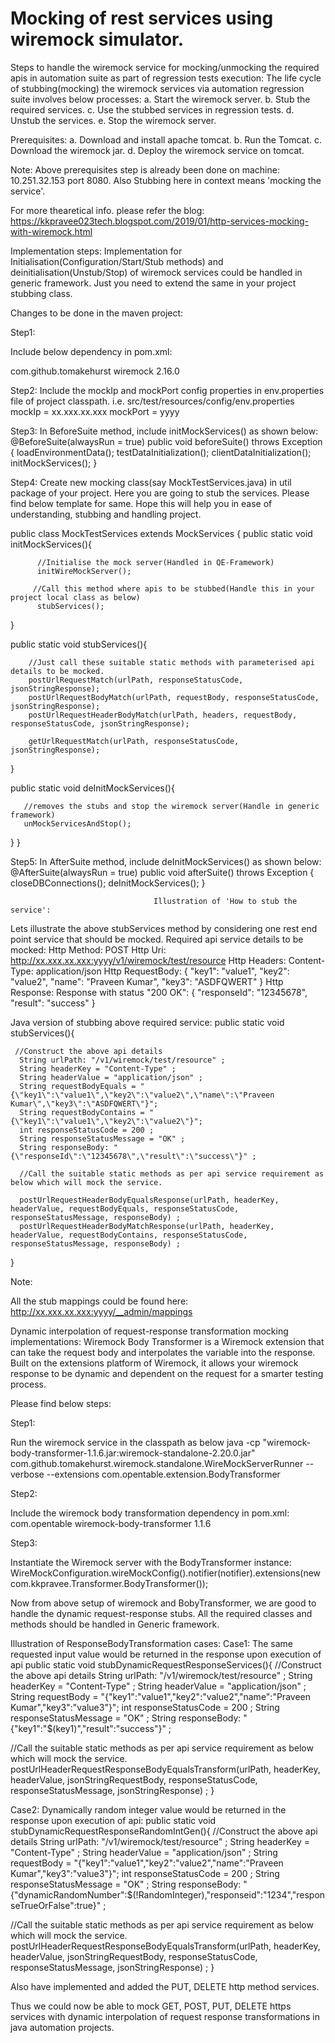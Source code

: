 # Mocking of rest services using wiremock simulator.
Steps to handle the wiremock service for mocking/unmocking the required apis in automation suite as part of regression tests execution:
The life cycle of stubbing(mocking) the wiremock services via automation regression suite involves below processes:
a. Start the wiremock server.
b. Stub the required services.
c. Use the stubbed services in regression tests.
d. Unstub the services.
e. Stop the wiremock server.

Prerequisites:
a. Download and install apache tomcat.
b. Run the Tomcat.
c. Download the wiremock jar.
d. Deploy the wiremock service on tomcat.

Note:
Above prerequisites step is already been done on machine: 10.251.32.153 port 8080.
Also Stubbing here in context means 'mocking the service'.

For more thearetical info. please refer the blog: https://kkpravee023tech.blogspot.com/2019/01/http-services-mocking-with-wiremock.html 



Implementation steps:
Implementation for Initialisation(Configuration/Start/Stub methods) and deinitialisation(Unstub/Stop) of wiremock services could be handled in generic framework. Just you need to extend the same in your project stubbing class.

Changes to be done in the maven project:

Step1:

Include below dependency in pom.xml:

<dependency>
   <groupId>com.github.tomakehurst</groupId>
   <artifactId>wiremock</artifactId>
   <version>2.16.0</version>
</dependency>

Step2:
Include the mockIp and mockPort config properties in env.properties file of project classpath.
i.e.
src/test/resources/config/env.properties
mockIp = xx.xxx.xx.xxx
mockPort = yyyy



Step3:
In BeforeSuite method, include initMockServices() as shown below:
@BeforeSuite(alwaysRun = true)
public void beforeSuite() throws Exception {
      loadEnvironmentData();
      testDataInitialization();
      clientDataInitialization();
      initMockServices();
}



Step4:
Create new mocking class(say MockTestServices.java) in util package of your project. Here you are going to stub the services.
Please find below template for same. Hope this will help you in ease of understanding, stubbing and handling project.


public class MockTestServices extends MockServices {
public static void initMockServices(){

          //Initialise the mock server(Handled in QE-Framework)
          initWireMockServer();

         //Call this method where apis to be stubbed(Handle this in your project local class as below)
          stubServices();
  }



public static void stubServices(){

        //Just call these suitable static methods with parameterised api details to be mocked.
        postUrlRequestMatch(urlPath, responseStatusCode, jsonStringResponse);
        postUrlRequestBodyMatch(urlPath, requestBody, responseStatusCode, jsonStringResponse);
        postUrlRequestHeaderBodyMatch(urlPath, headers, requestBody, responseStatusCode, jsonStringResponse);

        getUrlRequestMatch(urlPath, responseStatusCode, jsonStringResponse);
  }



public static void deInitMockServices(){

       //removes the stubs and stop the wiremock server(Handle in generic framework)
       unMockServicesAndStop();
  }
}



Step5:
In AfterSuite method, include deInitMockServices() as shown below:
@AfterSuite(alwaysRun = true)
public void afterSuite() throws Exception {
       closeDBConnections();
       deInitMockServices();
}



                                    Illustration of 'How to stub the service':
Lets illustrate the above stubServices method by considering one rest end point service that should be mocked.
Required api service details to be mocked:
Http Method: POST
Http Uri: http://xx.xxx.xx.xxx:yyyy/v1/wiremock/test/resource
Http Headers: 
Content-Type: application/json
Http RequestBody:
{
"key1": "value1",
"key2": "value2",
"name": "Praveen Kumar",
"key3": "ASDFQWERT"
}
Http Response:
Response with status "200 OK":
{
"responseId": "12345678",
"result": "success"
}

Java version of stubbing above required service:
public static void stubServices(){

     //Construct the above api details
      String urlPath: "/v1/wiremock/test/resource" ;
      String headerKey = "Content-Type" ;
      String headerValue = "application/json" ;
      String requestBodyEquals = "{\"key1\":\"value1\",\"key2\":\"value2\",\"name\":\"Praveen Kumar\",\"key3\":\"ASDFQWERT\"}";
      String requestBodyContains = "{\"key1\":\"value1\",\"key2\":\"value2\"}";
      int responseStatusCode = 200 ;
      String responseStatusMessage = "OK" ;
      String responseBody: "{\"responseId\":\"12345678\",\"result\":\"success\"}" ;           

      //Call the suitable static methods as per api service requirement as below which will mock the service.

      postUrlRequestHeaderBodyEqualsResponse(urlPath, headerKey, headerValue, requestBodyEquals, responseStatusCode, responseStatusMessage, responseBody) ;
      postUrlRequestHeaderBodyMatchResponse(urlPath, headerKey, headerValue, requestBodyContains, responseStatusCode, responseStatusMessage, responseBody) ;
}



Note:

All the stub mappings could be found here: http://xx.xxx.xx.xxx:yyyy/__admin/mappings  



Dynamic interpolation of request-response transformation mocking implementations:
Wiremock Body Transformer is a Wiremock extension that can take the request body and interpolates the variable into the response. Built on the extensions platform of Wiremock, it allows your wiremock response to be dynamic and dependent on the request for a smarter testing process.

Please find below steps:

Step1:

Run the wiremock service in the classpath as below
java -cp "wiremock-body-transformer-1.1.6.jar:wiremock-standalone-2.20.0.jar" com.github.tomakehurst.wiremock.standalone.WireMockServerRunner --verbose --extensions com.opentable.extension.BodyTransformer

Step2:

Include the wiremock body transformation dependency in pom.xml:
<dependency>
<groupId>com.opentable</groupId>
<artifactId>wiremock-body-transformer</artifactId>
<version>1.1.6</version>
</dependency>

Step3:

Instantiate the Wiremock server with the BodyTransformer instance:
WireMockConfiguration.wireMockConfig().notifier(notifier).extensions(new com.kkpravee.Transformer.BodyTransformer());

Now from above setup of wiremock and BobyTransformer, we are good to handle the dynamic request-response stubs. All the required classes and methods should be handled in Generic framework.


Illustration of ResponseBodyTransformation cases:
Case1: The same requested input value would be returned in the response upon execution of api
public static void stubDynamicRequestResponseServices(){
//Construct the above api details
String urlPath: "/v1/wiremock/test/resource" ;
String headerKey = "Content-Type" ;
String headerValue = "application/json" ;
String requestBody = "{\"key1\":\"value1\",\"key2\":\"value2\",\"name\":\"Praveen Kumar\",\"key3\":\"value3\"}";
int responseStatusCode = 200 ;
String responseStatusMessage = "OK" ;
String responseBody: "{\"key1\":\"$(key1)\",\"result\":\"success\"}" ;

//Call the suitable static methods as per api service requirement as below which will mock the service.
postUrlHeaderRequestResponseBodyEqualsTransform(urlPath, headerKey, headerValue, jsonStringRequestBody, responseStatusCode, responseStatusMessage, jsonStringResponse) ;
}

Case2: Dynamically random integer value would be returned in the response upon execution of api:
public static void stubDynamicRequestResponseRandomIntGen(){
//Construct the above api details
String urlPath: "/v1/wiremock/test/resource" ;
String headerKey = "Content-Type" ;
String headerValue = "application/json" ;
String requestBody = "{\"key1\":\"value1\",\"key2\":\"value2\",\"name\":\"Praveen Kumar\",\"key3\":\"value3\"}";
int responseStatusCode = 200 ;
String responseStatusMessage = "OK" ;
String responseBody: "{\"dynamicRandomNumber\":$(!RandomInteger),\"responseid\":\"1234\",\"responseTrueOrFalse\":true}" ;

//Call the suitable static methods as per api service requirement as below which will mock the service.
postUrlHeaderRequestResponseBodyEqualsTransform(urlPath, headerKey, headerValue, jsonStringRequestBody, responseStatusCode, responseStatusMessage, jsonStringResponse) ;
}

Also have implemented and added the PUT, DELETE http method services.

   Thus we could now be able to mock GET, POST, PUT, DELETE https services with dynamic interpolation of request response transformations in java automation projects.
